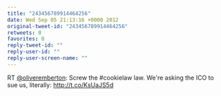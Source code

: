 ```yaml
---
title: "243456789914464256"
date: Wed Sep 05 21:13:16 +0000 2012
original-tweet-id: "243456789914464256"
retweets: 0
favorites: 0
reply-tweet-id: ""
reply-user-id: ""
reply-user-screen-name: ""
---
```

RT <a href="https://twitter.com/oliveremberton">@oliveremberton</a>: Screw the #cookielaw law. We're asking the ICO to sue us, literally: http://t.co/KsUaJS5d
